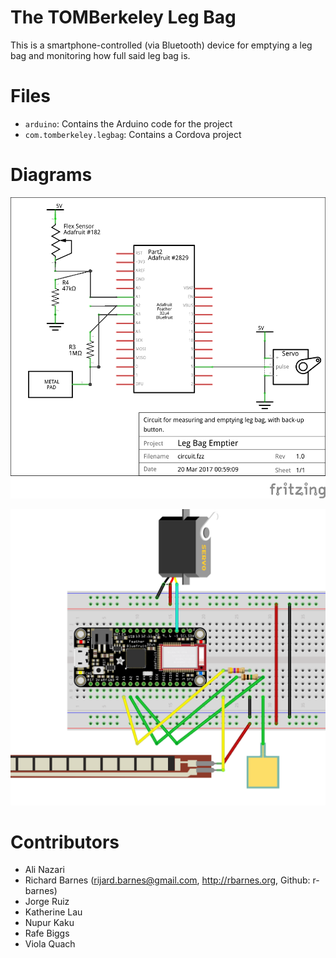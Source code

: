 The TOMBerkeley Leg Bag
=======================

This is a smartphone-controlled (via Bluetooth) device for emptying a leg bag
and monitoring how full said leg bag is.



Files
=====

 * `arduino`:                Contains the Arduino code for the project
 * `com.tomberkeley.legbag`: Contains a Cordova project



Diagrams
========

![Leg Bag Emptier circuit diagram](imgs/schematic.png)

![Leg Bag Emptier breadboard diagram](imgs/breadboard.png)


Contributors
============
 * Ali Nazari
 * Richard Barnes (rijard.barnes@gmail.com, http://rbarnes.org, Github: r-barnes)
 * Jorge Ruiz
 * Katherine Lau
 * Nupur Kaku
 * Rafe Biggs
 * Viola Quach